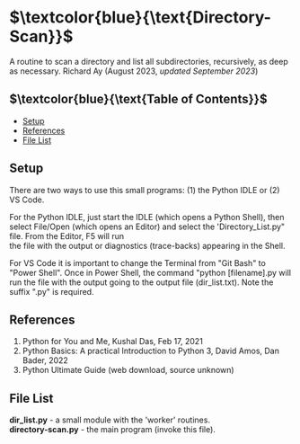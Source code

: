 # $`\textcolor{blue}{\text{Directory-Scan}}`$
A routine to scan a directory and list all subdirectories, recursively, as deep as necessary.
Richard Ay (August 2023, *updated September 2023*)

## $`\textcolor{blue}{\text{Table of Contents}}`$
* [Setup](#setup)
* [References](#references)
* [File List](#file-list)

## Setup
There are two ways to use this small programs: (1) the Python IDLE or (2) VS Code.

For the Python IDLE, just start the IDLE (which opens a Python Shell), then select File/Open
(which opens an Editor) and select the 'Directory_List.py" file.  From the Editor, F5 will run  
the file with the output or diagnostics (trace-backs) appearing in the Shell.

For VS Code it is important to change the Terminal from "Git Bash" to "Power Shell".
Once in Power Shell, the command "python [filename].py will run the file with the 
output going to the output file (dir_list.txt).  Note the suffix ".py" is required.

## References
1. Python for You and Me, Kushal Das, Feb 17, 2021  
2. Python Basics: A practical Introduction to Python 3, David Amos, Dan Bader, 2022  
3. Python Ultimate Guide (web download, source unknown) 

## File List
**dir_list.py** - a small module with the 'worker' routines.  
**directory-scan.py** - the main program (invoke this file).  
